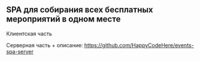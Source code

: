 ## SPA для собирания всех бесплатных мероприятий в одном месте

Клиентская часть

Серверная часть + описание: https://github.com/HappyCodeHere/events-spa-server
